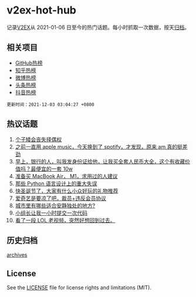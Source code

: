 # v2ex-hot-hub

 记录[V2EX](https://www.v2ex.com/)从 2021-01-06 日至今的热门话题。每小时抓取一次数据，按天[归档](archives)。
 
 ## 相关项目

- [GitHub热榜](https://github.com/snaildev/github-hot-hub)
- [知乎热榜](https://github.com/snaildev/zhihu-hot-hub)
- [微博热榜](https://github.com/snaildev/weibo-hot-hub)
- [头条热榜](https://github.com/snaildev/toutiao-hot-hub)
- [抖音热榜](https://github.com/snaildev/douyin-hot-hub)


 `更新时间：2021-12-03 03:04:27 +0800`

## 热议话题

1. [个子矮会丧失择偶权](https://www.v2ex.com/t/819569)
1. [之前一直用 apple music，今天换到了 spotify，才发现，原来 am 真的挺差劲](https://www.v2ex.com/t/819457)
1. [早上，银行的人，叫我发身份证给他，让我买全套人民币大全，这个有收藏价值吗？最便宜的一套 10w](https://www.v2ex.com/t/819446)
1. [准备买 MacBook Air， M1，求用过的人建议](https://www.v2ex.com/t/819511)
1. [那些 Python 语言设计上的重大失误](https://www.v2ex.com/t/819432)
1. [快圣诞节了，大家有什么小众好玩的礼物推荐](https://www.v2ex.com/t/819498)
1. [爱奇艺是要凉了吧，裁员+违反会员协议](https://www.v2ex.com/t/819518)
1. [城市里有哪些适合安静独处的地方?](https://www.v2ex.com/t/819455)
1. [小组长让我一小时提交一次代码](https://www.v2ex.com/t/819582)
1. [看了一段 LOL 老视频，突然好想回到过去。](https://www.v2ex.com/t/819525)

## 历史归档

[archives](archives)

## License

See the [LICENSE](LICENSE) file for license rights and limitations (MIT).
